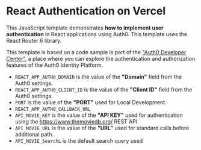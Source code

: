 # React Authentication on Vercel

This JavaScript template demonstrates **how to implement user authentication** in React applications using Auth0. This template uses the React Router 6 library.

This template is based on a code sample is part of the ["Auth0 Developer Center"](https://developer.auth0.com/resources/code-samples/spa/react), a place where you can explore the authentication and authorization features of the Auth0 Identity Platform.

- `REACT_APP_AUTH0_DOMAIN` is the value of the **"Domain"** field from the Auth0 settings.
- `REACT_APP_AUTH0_CLIENT_ID` is the value of the **"Client ID"** field from the Auth0 settings.
- `PORT` is the value of the **"PORT"** used for Local Development.
- `REACT_APP_AUTH0_CALLBACK_URL`
- `API_MOVIE_KEY` is the value of the **"API KEY"** used for authentication using the https://www.themoviedb.org/ REST API
- `API_MOVIE_URL` is the value of the **"URL"** used for standard calls before additional path.
- `API_MOVIE_SearchL` is the default search query used
